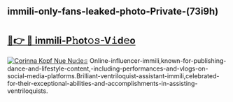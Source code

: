 ## immili-only-fans​-leaked-photo​-Private-(73i9h)


# <h2><a href="https://mediaupload.pro?title=immili&ref=git">🔗👉 🔴 immili-P𝚑ot𝚘𝚜-V𝚒d𝚎o</a></h2>

[![Corinna Kopf Nue Nu𝚍e𝚜](https://i.imgur.com/0qMVB7G.gif)](https://mediaupload.pro?title=immili&ref=git)
Online-influencer-immili,known-for-publishing-dance-and-lifestyle-content,-including-performances-and-vlogs-on-social-media-platforms.Brilliant-ventriloquist-assistant-immili,celebrated-for-their-exceptional-abilities-and-accomplishments-in-assisting-ventriloquists.  
